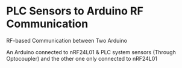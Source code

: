# PLC Sensors to Arduino RF Communication
RF-based Communication between Two Arduino

An Arduino connected to nRF24L01 & PLC system sensors (Through Optocoupler) and the other one only connected to nRF24L01

